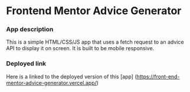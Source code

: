 # Frontend Mentor Advice Generator
### App description
This is a simple HTML/CSS/JS app that uses a fetch request to an advice API to display it on screen. It is built to be mobile responsive.
### Deployed link
Here is a linked to the deployed version of this [app] (https://front-end-mentor-advice-generator.vercel.app/)
